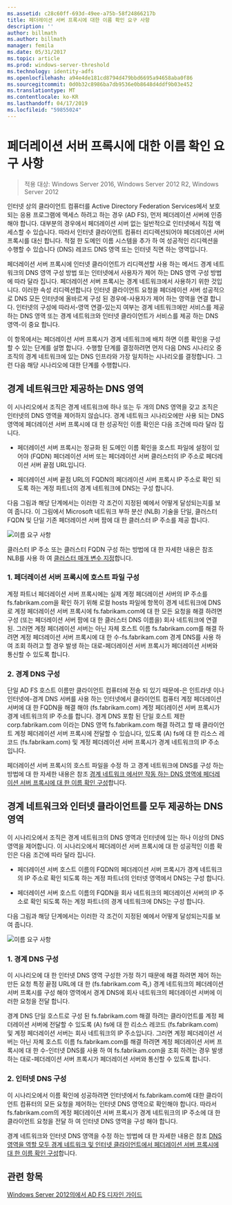 ```yaml
---
ms.assetid: c28c60ff-693d-49ee-a75b-58f24866217b
title: 페더레이션 서버 프록시에 대한 이름 확인 요구 사항
description: ''
author: billmath
ms.author: billmath
manager: femila
ms.date: 05/31/2017
ms.topic: article
ms.prod: windows-server-threshold
ms.technology: identity-adfs
ms.openlocfilehash: a94e4de181cd8794d479bbd6695a94658aba0f86
ms.sourcegitcommit: 0d0b32c8986ba7db9536e0b8648d4ddf9b03e452
ms.translationtype: MT
ms.contentlocale: ko-KR
ms.lasthandoff: 04/17/2019
ms.locfileid: "59855024"
---
```

# <a name="name-resolution-requirements-for-federation-server-proxies"></a>페더레이션 서버 프록시에 대한 이름 확인 요구 사항

>적용 대상: Windows Server 2016, Windows Server 2012 R2, Windows Server 2012

인터넷 상의 클라이언트 컴퓨터를 Active Directory Federation Services에서 보호 되는 응용 프로그램에 액세스 하려고 하는 경우 \(AD FS\), 먼저 페더레이션 서버에 인증 해야 합니다. 대부분의 경우에서 페더레이션 서버 없는 일반적으로 인터넷에서 직접 액세스할 수 있습니다. 따라서 인터넷 클라이언트 컴퓨터 리디렉션되어야 페더레이션 서버 프록시를 대신 합니다. 적절 한 도메인 이름 시스템을 추가 하 여 성공적인 리디렉션을 수행할 수 있습니다 \(DNS\) 레코드 DNS 영역 또는 인터넷 직면 하는 영역입니다.  
  
페더레이션 서버 프록시에 인터넷 클라이언트가 리디렉션할 사용 하는 메서드 경계 네트워크의 DNS 영역 구성 방법 또는 인터넷에서 사용자가 제어 하는 DNS 영역 구성 방법에 따라 달라 집니다. 페더레이션 서버 프록시는 경계 네트워크에서 사용하기 위한 것입니다. 이러한 속성 리디렉션합니다 인터넷 클라이언트 요청을 페더레이션 서버 성공적으로 DNS 모든 인터넷에 올바르게 구성 된 경우에\-사용자가 제어 하는 영역을 연결 합니다. 인터넷의 구성에 따라서\-영역 연결-있는지 여부는 경계 네트워크에만 서비스를 제공 하는 DNS 영역 또는 경계 네트워크와 인터넷 클라이언트가 서비스를 제공 하는 DNS 영역-이 중요 합니다.  
  
이 항목에서는 페더레이션 서버 프록시가 경계 네트워크에 배치 하면 이름 확인을 구성할 수 있는 단계를 설명 합니다. 수행할 단계를 결정하려면 먼저 다음 DNS 시나리오 중 조직의 경계 네트워크에 있는 DNS 인프라와 가장 일치하는 시나리오를 결정합니다. 그런 다음 해당 시나리오에 대한 단계를 수행합니다.  
  
## <a name="dns-zone-serving-only-the-perimeter-network"></a>경계 네트워크만 제공하는 DNS 영역  
이 시나리오에서 조직은 경계 네트워크에 하나 또는 두 개의 DNS 영역을 갖고 조직은 인터넷의 DNS 영역을 제어하지 않습니다. 경계 네트워크 시나리오에만 사용 되는 DNS 영역에 페더레이션 서버 프록시에 대 한 성공적인 이름 확인은 다음 조건에 따라 달라 집니다.  
  
-   페더레이션 서버 프록시는 정규화 된 도메인 이름 확인을 호스트 파일에 설정이 있어야 \(FQDN\) 페더레이션 서버 또는 페더레이션 서버 클러스터의 IP 주소로 페더레이션 서버 끝점 URL입니다.  
  
-   페더레이션 서버 끝점 URL의 FQDN의 페더레이션 서버 프록시 IP 주소로 확인 되도록 하는 계정 파트너의 경계 네트워크에 DNS는 구성 합니다.  
  
다음 그림과 해당 단계에서는 이러한 각 조건이 지정된 예에서 어떻게 달성되는지를 보여 줍니다. 이 그림에서 Microsoft 네트워크 부하 분산 \(NLB\) 기술을 단일, 클러스터 FQDN 및 단일 기존 페더레이션 서버 팜에 대 한 클러스터 IP 주소를 제공 합니다.  
  
![이름 요구 사항](media/adfs2_deploy_single_fs.gif)  
  
클러스터 IP 주소 또는 클러스터 FQDN 구성 하는 방법에 대 한 자세한 내용은 참조 NLB를 사용 하 여 [클러스터 매개 변수 지정](https://go.microsoft.com/fwlink/?LinkId=75282)합니다.  
  
### <a name="1-configure-the-hosts-file-on-the-federation-server-proxy"></a>1. 페더레이션 서버 프록시에 호스트 파일 구성  
계정 파트너 페더레이션 서버 프록시에는 실제 계정 페더레이션 서버의 IP 주소를 fs.fabrikam.com을 확인 하기 위해 로컬 hosts 파일에 항목이 경계 네트워크에 DNS로 계정 페더레이션 서버 프록시에 fs.fabrikam.com에 대 한 모든 요청을 해결 하려면 구성 \(또는 페더레이션 서버 팜에 대 한 클러스터 DNS 이름을\) 회사 네트워크에 연결 된. 그러면 계정 페더레이션 서버는 아닌 자체 호스트 이름 fs.fabrikam.com를 해결 하려면 계정 페더레이션 서버 프록시에 대 한 수-fs.fabrikam.com 경계 DNS를 사용 하 여 조회 하려고 할 경우 발생 하는 대로-페더레이션 서버 프록시가 페더레이션 서버와 통신할 수 있도록 합니다.  
  
### <a name="2-configure-perimeter-dns"></a>2. 경계 DNS 구성  
단일 AD FS 호스트 이름만 클라이언트 컴퓨터에 전송 되 있기 때문에-은 인트라넷 이나 인터넷에-경계 DNS 서버를 사용 하는 인터넷에서 클라이언트 컴퓨터 계정 페더레이션 서버에 대 한 FQDN을 해결 해야 \(fs.fabrikam.com\) 계정 페더레이션 서버 프록시가 경계 네트워크의 IP 주소를 합니다. 경계 DNS 포함 된 단일 호스트 제한 corp.fabrikam.com 이라는 DNS 영역 fs.fabrikam.com 해결 하려고 할 때 클라이언트 계정 페더레이션 서버 프록시에 전달할 수 있습니다, 있도록 \(A\) fs에 대 한 리소스 레코드 \(fs.fabrikam.com\) 및 계정 페더레이션 서버 프록시가 경계 네트워크의 IP 주소입니다.  
  
페더레이션 서버 프록시의 호스트 파일을 수정 하 고 경계 네트워크에 DNS를 구성 하는 방법에 대 한 자세한 내용은 참조 [경계 네트워크 에서만 작동 하는 DNS 영역에 페더레이션 서버 프록시에 대 한 이름 확인 구성](../../ad-fs/deployment/Configure-Name-Resolution-for-a-Federation-Server-Proxy-in-a-DNS-Zone-That-Serves-Only-the-Perimeter-Network.md)합니다.  
  
## <a name="dns-zone-serving-both-the-perimeter-network-and-internet-clients"></a>경계 네트워크와 인터넷 클라이언트를 모두 제공하는 DNS 영역  
이 시나리오에서 조직은 경계 네트워크의 DNS 영역과 인터넷에 있는 하나 이상의 DNS 영역을 제어합니다. 이 시나리오에서 페더레이션 서버 프록시에 대 한 성공적인 이름 확인은 다음 조건에 따라 달라 집니다.  
  
-   페더레이션 서버 호스트 이름의 FQDN의 페더레이션 서버 프록시가 경계 네트워크의 IP 주소로 확인 되도록 하는 계정 파트너의 인터넷 영역에서 DNS는 구성 합니다.  
  
-   페더레이션 서버 호스트 이름의 FQDN을 회사 네트워크의 페더레이션 서버의 IP 주소로 확인 되도록 하는 계정 파트너의 경계 네트워크에 DNS는 구성 합니다.  
  
다음 그림과 해당 단계에서는 이러한 각 조건이 지정된 예에서 어떻게 달성되는지를 보여 줍니다.  
  
![이름 요구 사항](media/adfs2_deploy_fsp_3DNS.gif)  
  
### <a name="1-configure-perimeter-dns"></a>1. 경계 DNS 구성  
이 시나리오에 대 한 인터넷 DNS 영역 구성한 가정 하기 때문에 해결 하려면 제어 하는 만든 요청 특정 끝점 URL에 대 한 \(fs.fabrikam.com 즉,\) 경계 네트워크의 페더레이션 서버 프록시를 구성 해야 영역에서 경계 DNS에 회사 네트워크의 페더레이션 서버에 이러한 요청을 전달 합니다.  
  
경계 DNS 단일 호스트로 구성 된 fs.fabrikam.com 해결 하려는 클라이언트를 계정 페더레이션 서버에 전달할 수 있도록 \(A\) fs에 대 한 리소스 레코드 \(fs.fabrikam.com\) 및 계정 페더레이션 서버는 회사 네트워크의 IP 주소입니다. 그러면 계정 페더레이션 서버는 아닌 자체 호스트 이름 fs.fabrikam.com를 해결 하려면 계정 페더레이션 서버 프록시에 대 한 수-인터넷 DNS를 사용 하 여 fs.fabrikam.com을 조회 하려는 경우 발생 하는 대로-페더레이션 서버 프록시가 페더레이션 서버와 통신할 수 있도록 합니다.  
  
### <a name="2-configure-internet-dns"></a>2. 인터넷 DNS 구성  
이 시나리오에서 이름 확인에 성공하려면 인터넷에서 fs.fabrikam.com에 대한 클라이언트 컴퓨터의 모든 요청을 제어하는 인터넷 DNS 영역으로 확인해야 합니다. 따라서 fs.fabrikam.com의 계정 페더레이션 서버 프록시가 경계 네트워크의 IP 주소에 대 한 클라이언트 요청을 전달 하 여 인터넷 DNS 영역을 구성 해야 합니다.  
  
경계 네트워크와 인터넷 DNS 영역을 수정 하는 방법에 대 한 자세한 내용은 참조 [DNS 영역을 역할 모두 경계 네트워크 및 인터넷 클라이언트에서 페더레이션 서버 프록시에 대 한 이름 확인 구성](../../ad-fs/deployment/Configure-Name-Resolution-for-a-Federation-Server-Proxy-in-a-DNS-Zone-That-Serves-Both-the-Perimeter-Network-and-Internet-Clients.md)합니다.  
  
## <a name="see-also"></a>관련 항목
[Windows Server 2012의에서 AD FS 디자인 가이드](AD-FS-Design-Guide-in-Windows-Server-2012.md)
